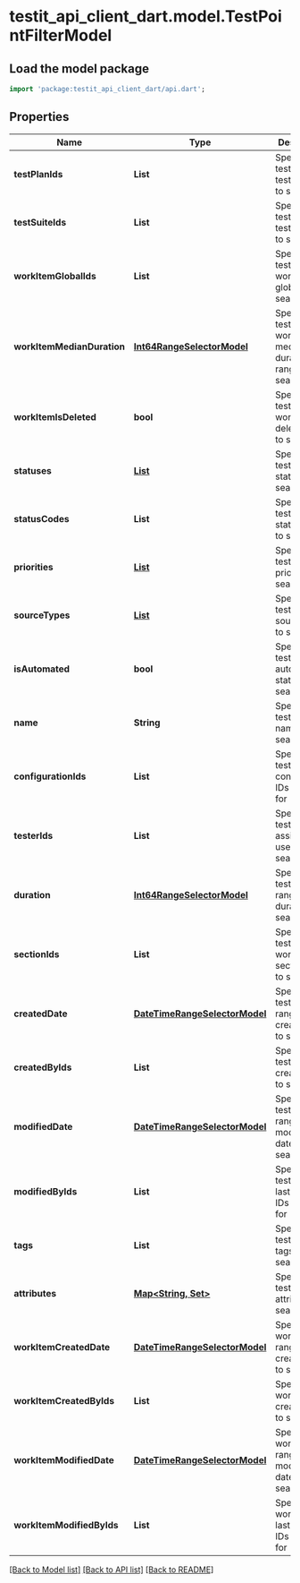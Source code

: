 # testit_api_client_dart.model.TestPointFilterModel

## Load the model package
```dart
import 'package:testit_api_client_dart/api.dart';
```

## Properties
Name | Type | Description | Notes
------------ | ------------- | ------------- | -------------
**testPlanIds** | **List<String>** | Specifies a test point test plan IDS to search for | [optional] [default to const []]
**testSuiteIds** | **List<String>** | Specifies a test point test suite IDs to search for | [optional] [default to const []]
**workItemGlobalIds** | **List<int>** | Specifies a test point work item global IDs to search for | [optional] [default to const []]
**workItemMedianDuration** | [**Int64RangeSelectorModel**](Int64RangeSelectorModel.md) | Specifies a test point work item median duration range to search for | [optional] 
**workItemIsDeleted** | **bool** | Specifies a test point work item is deleted flag to search for | [optional] 
**statuses** | [**List<TestPointStatus>**](TestPointStatus.md) | Specifies a test point statuses to search for | [optional] [default to const []]
**statusCodes** | **List<String>** | Specifies a test point status codes to search for | [optional] [default to const []]
**priorities** | [**List<WorkItemPriorityModel>**](WorkItemPriorityModel.md) | Specifies a test point priorities to search for | [optional] [default to const []]
**sourceTypes** | [**List<WorkItemSourceTypeModel>**](WorkItemSourceTypeModel.md) | Specifies a test point source types to search for | [optional] [default to const []]
**isAutomated** | **bool** | Specifies a test point automation status to search for | [optional] 
**name** | **String** | Specifies a test point name to search for | [optional] 
**configurationIds** | **List<String>** | Specifies a test point configuration IDs to search for | [optional] [default to const []]
**testerIds** | **List<String>** | Specifies a test point assigned user IDs to search for | [optional] [default to const []]
**duration** | [**Int64RangeSelectorModel**](Int64RangeSelectorModel.md) | Specifies a test point range of duration to search for | [optional] 
**sectionIds** | **List<String>** | Specifies a test point work item section IDs to search for | [optional] [default to const []]
**createdDate** | [**DateTimeRangeSelectorModel**](DateTimeRangeSelectorModel.md) | Specifies a test point range of creation date to search for | [optional] 
**createdByIds** | **List<String>** | Specifies a test point creator IDs to search for | [optional] [default to const []]
**modifiedDate** | [**DateTimeRangeSelectorModel**](DateTimeRangeSelectorModel.md) | Specifies a test point range of last modification date to search for | [optional] 
**modifiedByIds** | **List<String>** | Specifies a test point last editor IDs to search for | [optional] [default to const []]
**tags** | **List<String>** | Specifies a test point tags to search for | [optional] [default to const []]
**attributes** | [**Map<String, Set<String>>**](Set.md) | Specifies a test point attributes to search for | [optional] [default to const {}]
**workItemCreatedDate** | [**DateTimeRangeSelectorModel**](DateTimeRangeSelectorModel.md) | Specifies a work item range of creation date to search for | [optional] 
**workItemCreatedByIds** | **List<String>** | Specifies a work item creator IDs to search for | [optional] [default to const []]
**workItemModifiedDate** | [**DateTimeRangeSelectorModel**](DateTimeRangeSelectorModel.md) | Specifies a work item range of last modification date to search for | [optional] 
**workItemModifiedByIds** | **List<String>** | Specifies a work item last editor IDs to search for | [optional] [default to const []]

[[Back to Model list]](../README.md#documentation-for-models) [[Back to API list]](../README.md#documentation-for-api-endpoints) [[Back to README]](../README.md)


